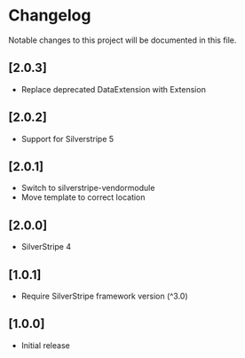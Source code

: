# Changelog

Notable changes to this project will be documented in this file.

## [2.0.3]

- Replace deprecated DataExtension with Extension


## [2.0.2]

- Support for Silverstripe 5


## [2.0.1]

- Switch to silverstripe-vendormodule
- Move template to correct location


## [2.0.0]

- SilverStripe 4


## [1.0.1]

- Require SilverStripe framework version (^3.0)


## [1.0.0]

- Initial release
